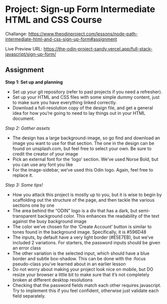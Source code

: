 
# Project: Sign-up Form Intermediate HTML and CSS Course

Challange: https://www.theodinproject.com/lessons/node-path-intermediate-html-and-css-sign-up-form#assignment

Live Preview URL: https://the-odin-project-sandy.vercel.app/full-stack-javascript/sign-up-form/

## Assignment

**Step 1: Set up and planning**
* Set up your git repository (refer to past projects if you need a refresher).
* Set up your HTML and CSS files with some simple dummy content, just to make sure you have everything linked correctly.
* Download a full-resolution copy of the design file, and get a general idea for how you’re going to need to lay things out in your HTML document.

*Step 2: Gather assets* 

* The design has a large background-image, so go find and download an image you want to use for that section. The one in the design can be found on unsplash.com, but feel free to select your own. Be sure to credit the creator of your image
* Pick an external font for the ‘logo’ section. We’ve used Norse Bold, but you can use any font you like
* For the image-sidebar, we’ve used this Odin logo. Again, feel free to replace it.

*Step 3: Some tips!*

* How you attack this project is mostly up to you, but it is wise to begin by scaffolding out the structure of the page, and then tackle the various sections one by one
* The area behind the “ODIN” logo is a div that has a dark, but semi-transparent background color. This enhances the readability of the text against the busy background image
* The color we’ve chosen for the ‘Create Account’ button is similar to tones found in the background image. Specifically, it is #596D48
* The inputs, by default have a very light border (#E5E7EB), but we’ve included 2 variations. For starters, the password inputs should be given an error class
* The other variation is the selected input, which should have a blue border and subtle box-shadow. This can be done with the :focus pseudo-class you’ve learned about in an earlier lesson
* Do not worry about making your project look nice on mobile, but DO resize your browser a little bit to make sure that it’s not completely broken at different desktop resolutions
* Checking that the password fields match each other requires javascript. Try to implement this if you feel confident, otherwise just validate each field separately.
